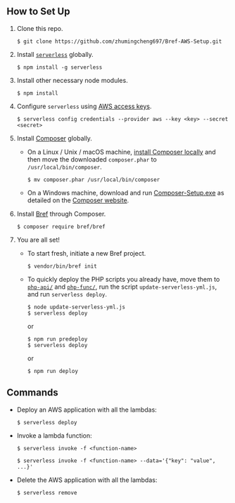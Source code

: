 ## How to Set Up

1. Clone this repo.
   ```
   $ git clone https://github.com/zhumingcheng697/Bref-AWS-Setup.git
    ```
   
2. Install [`serverless`](https://serverless.com/) globally.
    ```
    $ npm install -g serverless
    ```
3. Install other necessary node modules.
    ```
    $ npm install
    ```

4. Configure `serverless` using [AWS access keys](https://bref.sh/docs/installation/aws-keys.html).
    ```
    $ serverless config credentials --provider aws --key <key> --secret <secret>
    ```

5. Install [Composer](https://getcomposer.org/) globally.

    - On a Linux / Unix / macOS machine, [install Composer locally](https://getcomposer.org/download/) and then move the downloaded `composer.phar` to `/usr/local/bin/composer`.
        ```
        $ mv composer.phar /usr/local/bin/composer
        ```
   
   - On a Windows machine, download and run [Composer-Setup.exe](https://getcomposer.org/Composer-Setup.exe) as detailed on the [Composer website](https://getcomposer.org/doc/00-intro.md#using-the-installer).

6. Install [Bref](https://bref.sh/docs/) through Composer.
    ```
    $ composer require bref/bref
    ```

7. You are all set!
    - To start fresh, initiate a new Bref project.
        ```
        $ vendor/bin/bref init
        ```
   
    - To quickly deploy the PHP scripts you already have, move them to [`php-api/`](php-api) and [`php-func/`](php-func), run the script `update-serverless-yml.js`, and run `serverless deploy`.
        ```
        $ node update-serverless-yml.js
        $ serverless deploy
        ```
        or
        ```
        $ npm run predeploy
        $ serverless deploy
        ```
        or
        ```
        $ npm run deploy
        ```

## Commands

- Deploy an AWS application with all the lambdas:
    ```
    $ serverless deploy
    ```

- Invoke a lambda function:

    ```
    $ serverless invoke -f <function-name>
    
    $ serverless invoke -f <function-name> --data='{"key": "value", ...}'
    ```

- Delete the AWS application with all the lambdas:
    ```
    $ serverless remove
    ```